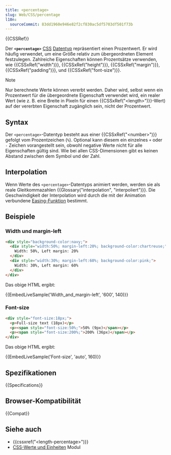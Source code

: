 ```yaml
---
title: <percentage>
slug: Web/CSS/percentage
l10n:
  sourceCommit: 83dd1960e946e82f2cf830ac5df5703df501f73b
---
```


{{CSSRef}}

Der **`<percentage>`** [CSS](/de/docs/Web/CSS) [Datentyp](/de/docs/Web/CSS/CSS_Values_and_Units/CSS_data_types) repräsentiert einen Prozentwert. Er wird häufig verwendet, um eine Größe relativ zum übergeordneten Element festzulegen. Zahlreiche Eigenschaften können Prozentsätze verwenden, wie {{CSSxRef("width")}}, {{CSSxRef("height")}}, {{CSSxRef("margin")}}, {{CSSxRef("padding")}}, und {{CSSxRef("font-size")}}.

> [!NOTE]
> Nur berechnete Werte können vererbt werden. Daher wird, selbst wenn ein Prozentwert für die übergeordnete Eigenschaft verwendet wird, ein realer Wert (wie z. B. eine Breite in Pixeln für einen {{CSSxRef("&lt;length&gt;")}}-Wert) auf der vererbten Eigenschaft zugänglich sein, nicht der Prozentwert.

## Syntax

Der `<percentage>`-Datentyp besteht aus einer {{CSSxRef("&lt;number&gt;")}} gefolgt vom Prozentzeichen (`%`). Optional kann diesem ein einzelnes `+` oder `-` Zeichen vorangestellt sein, obwohl negative Werte nicht für alle Eigenschaften gültig sind. Wie bei allen CSS-Dimensionen gibt es keinen Abstand zwischen dem Symbol und der Zahl.

## Interpolation

Wenn Werte des `<percentage>`-Datentyps animiert werden, werden sie als reale Gleitkommazahlen {{Glossary("interpolation", "interpoliert")}}. Die Geschwindigkeit der Interpolation wird durch die mit der Animation verbundene [Easing-Funktion](/de/docs/Web/CSS/easing-function) bestimmt.

## Beispiele

### Width und margin-left

```html
<div style="background-color:navy;">
  <div style="width:50%; margin-left:20%; background-color:chartreuse;">
    Width: 50%, Left margin: 20%
  </div>
  <div style="width:30%; margin-left:60%; background-color:pink;">
    Width: 30%, Left margin: 60%
  </div>
</div>
```

Das obige HTML ergibt:

{{EmbedLiveSample('Width_and_margin-left', '600', 140)}}

### Font-size

```html
<div style="font-size:18px;">
  <p>Full-size text (18px)</p>
  <p><span style="font-size:50%;">50% (9px)</span></p>
  <p><span style="font-size:200%;">200% (36px)</span></p>
</div>
```

Das obige HTML ergibt:

{{EmbedLiveSample('Font-size', 'auto', 160)}}

## Spezifikationen

{{Specifications}}

## Browser-Kompatibilität

{{Compat}}

## Siehe auch

- {{cssxref("&lt;length-percentage&gt;")}}
- [CSS-Werte und Einheiten](/de/docs/Web/CSS/CSS_Values_and_Units) Modul
